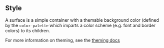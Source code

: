 ## Style

A surface is a simple container with a themable background color (defined by the
`color-palette` which imparts a color scheme (e.g. font and border colors) to its
children.

For more information on theming, see the [theming docs](/theming/)
